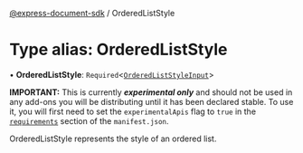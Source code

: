 [@express-document-sdk](../overview.md) / OrderedListStyle

# Type alias: OrderedListStyle

• **OrderedListStyle**: `Required`<[`OrderedListStyleInput`](../interfaces/OrderedListStyleInput.md)\>

<InlineAlert slots="text" variant="warning"/>

**IMPORTANT:** This is currently ***experimental only*** and should not be used in any add-ons you will be distributing until it has been declared stable. To use it, you will first need to set the `experimentalApis` flag to `true` in the [`requirements`](../../../manifest/index.md#requirements) section of the `manifest.json`.

OrderedListStyle represents the style of an ordered list.
